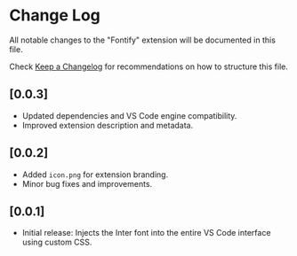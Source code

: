 # Change Log

All notable changes to the "Fontify" extension will be documented in this file.

Check [Keep a Changelog](http://keepachangelog.com/) for recommendations on how to structure this file.

## [0.0.3]
- Updated dependencies and VS Code engine compatibility.
- Improved extension description and metadata.

## [0.0.2]
- Added `icon.png` for extension branding.
- Minor bug fixes and improvements.

## [0.0.1]
- Initial release: Injects the Inter font into the entire VS Code interface using custom CSS.